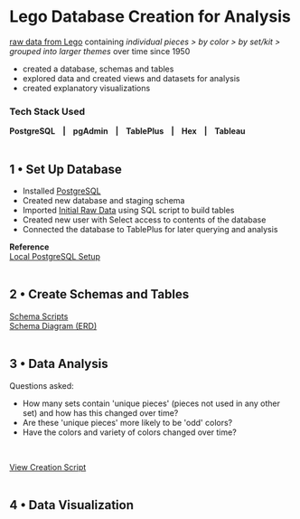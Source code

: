 # Lego Database Creation for Analysis

[raw data from Lego](https://www.kaggle.com/datasets/rtatman/lego-database) containing *individual pieces > by color > by set/kit > grouped into larger themes* over time since 1950
* created a database, schemas and tables
* explored data and created views and datasets for analysis
* created explanatory visualizations

### Tech Stack Used
**PostgreSQL &nbsp;&nbsp; | &nbsp;&nbsp; pgAdmin &nbsp;&nbsp; | &nbsp;&nbsp; TablePlus &nbsp;&nbsp; | &nbsp;&nbsp; Hex &nbsp;&nbsp; | &nbsp;&nbsp; Tableau**  
<br />  

## 1 • Set Up Database
* Installed [PostgreSQL](https://www.postgresql.org/download/)
* Created new database and staging schema
* Imported [Initial Raw Data](https://www.kaggle.com/datasets/rtatman/lego-database) using SQL script to build tables
* Created new user with Select access to contents of the database
* Connected the database to TablePlus for later querying and analysis  

**Reference**  
[Local PostgreSQL Setup](https://www.youtube.com/watch?v=QPE5_p9PRsc)  
<br />    

## 2 • Create Schemas and Tables
[Schema Scripts](table_creation.sql)  
[Schema Diagram (ERD)](lego_er_diagram.png)  
<br />    

## 3 • Data Analysis
Questions asked:
* How many sets contain 'unique pieces' (pieces not used in any other set) and how has this changed over time?
* Are these 'unique pieces' more likely to be 'odd' colors?
* Have the colors and variety of colors changed over time?
<br />

[View Creation Script](view_creation.sql)  
<br />

## 4 • Data Visualization
